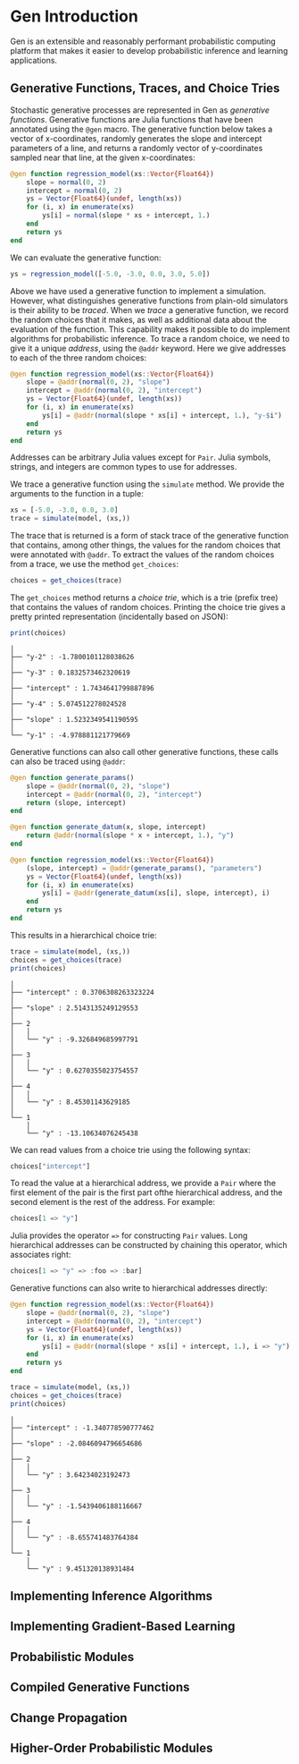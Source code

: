 # Gen Introduction

Gen is an extensible and reasonably performant probabilistic computing platform that makes it easier to develop probabilistic inference and learning applications.

## Generative Functions, Traces, and Choice Tries

Stochastic generative processes are represented in Gen as *generative functions*.
Generative functions are Julia functions that have been annotated using the `@gen` macro.
The generative function below takes a vector of x-coordinates, randomly generates the slope and intercept parameters of a line, and returns a randomly vector of y-coordinates sampled near that line, at the given x-coordinates:

```julia
@gen function regression_model(xs::Vector{Float64})
    slope = normal(0, 2)
    intercept = normal(0, 2)
    ys = Vector{Float64}(undef, length(xs))
    for (i, x) in enumerate(xs)
        ys[i] = normal(slope * xs + intercept, 1.)
    end
    return ys
end
```

We can evaluate the generative function:

```julia
ys = regression_model([-5.0, -3.0, 0.0, 3.0, 5.0])
```

Above we have used a generative function to implement a simulation.
However, what distinguishes generative functions from plain-old simulators is their 
 ability to be *traced*.
When we *trace* a generative function, we record the random choices that it makes, as well as additional data about the evaluation of the function.
This capability makes it possible to do implement algorithms for probabilistic inference.
To trace a random choice, we need to give it a unique *address*, using the `@addr` keyword.
Here we give addresses to each of the three random choices:

```julia
@gen function regression_model(xs::Vector{Float64})
    slope = @addr(normal(0, 2), "slope")
    intercept = @addr(normal(0, 2), "intercept")
    ys = Vector{Float64}(undef, length(xs))
    for (i, x) in enumerate(xs)
        ys[i] = @addr(normal(slope * xs[i] + intercept, 1.), "y-$i")
    end
    return ys
end
```

Addresses can be arbitrary Julia values except for `Pair`.
Julia symbols, strings, and integers are common types to use for addresses.

We trace a generative function using the `simulate` method.
We provide the arguments to the function in a tuple:
    
```julia
xs = [-5.0, -3.0, 0.0, 3.0]
trace = simulate(model, (xs,))
```

The trace that is returned is a form of stack trace of the generative function that contains, among other things, the values for the random choices that were annotated with `@addr`.
To extract the values of the random choices from a trace, we use the method `get_choices`:

```julia
choices = get_choices(trace)
```

The `get_choices` method returns a *choice trie*, which is a trie (prefix tree) that contains the values of random choices.
Printing the choice trie gives a pretty printed representation (incidentally based on JSON):

```julia
print(choices)
```

```
│
├── "y-2" : -1.7800101128038626
│
├── "y-3" : 0.1832573462320619
│
├── "intercept" : 1.7434641799887896
│
├── "y-4" : 5.074512278024528
│
├── "slope" : 1.5232349541190595
│
└── "y-1" : -4.978881121779669
```

Generative functions can also call other generative functions, these calls can also be traced using `@addr`:

```julia
@gen function generate_params()
    slope = @addr(normal(0, 2), "slope")
    intercept = @addr(normal(0, 2), "intercept")
    return (slope, intercept)
end

@gen function generate_datum(x, slope, intercept)
    return @addr(normal(slope * x + intercept, 1.), "y")
end

@gen function regression_model(xs::Vector{Float64})
    (slope, intercept) = @addr(generate_params(), "parameters")
    ys = Vector{Float64}(undef, length(xs))
    for (i, x) in enumerate(xs)
        ys[i] = @addr(generate_datum(xs[i], slope, intercept), i)
    end
    return ys
end
```

This results in a hierarchical choice trie:

```julia
trace = simulate(model, (xs,))
choices = get_choices(trace)
print(choices)
```

```
│
├── "intercept" : 0.3706308263323224
│
├── "slope" : 2.5143135249129553
│
├── 2
│   │
│   └── "y" : -9.326849685997791
│
├── 3
│   │
│   └── "y" : 0.6270355023754557
│
├── 4
│   │
│   └── "y" : 8.45301143629185
│
└── 1
    │
    └── "y" : -13.10634076245438
```

We can read values from a choice trie using the following syntax:
```julia
choices["intercept"]
```

To read the value at a hierarchical address, we provide a `Pair` where the first element of the pair is the first part ofthe hierarchical address, and the second element is the rest of the address.
For example:
```julia
choices[1 => "y"]
```

Julia provides the operator `=>` for constructing `Pair` values.
Long hierarchical addresses can be constructed by chaining this operator, which associates right:
```julia
choices[1 => "y" => :foo => :bar]
```

Generative functions can also write to hierarchical addresses directly:

```julia
@gen function regression_model(xs::Vector{Float64})
    slope = @addr(normal(0, 2), "slope")
    intercept = @addr(normal(0, 2), "intercept")
    ys = Vector{Float64}(undef, length(xs))
    for (i, x) in enumerate(xs)
        ys[i] = @addr(normal(slope * xs[i] + intercept, 1.), i => "y")
    end
    return ys
end
```

```julia
trace = simulate(model, (xs,))
choices = get_choices(trace)
print(choices)
```

```
│
├── "intercept" : -1.340778590777462
│
├── "slope" : -2.0846094796654686
│
├── 2
│   │
│   └── "y" : 3.64234023192473
│
├── 3
│   │
│   └── "y" : -1.5439406188116667
│
├── 4
│   │
│   └── "y" : -8.655741483764384
│
└── 1
    │
    └── "y" : 9.451320138931484
```

## Implementing Inference Algorithms

## Implementing Gradient-Based Learning

## Probabilistic Modules

## Compiled Generative Functions

## Change Propagation

## Higher-Order Probabilistic Modules
